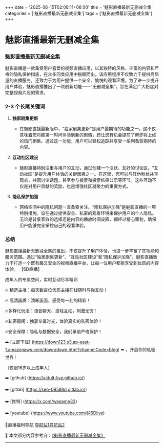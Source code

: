 +++
date = '2025-08-15T02:08:11+08:00'
title = '魅影直播最新无删减全集'
categories = ['魅影直播最新无删减全集']
tags = ['魅影直播最新无删减全集']
+++

# 魅影直播最新无删减全集

### 魅影直播最新无删减全集

魅影直播是一款备受用户喜爱的视频直播应用，以其独特的风格、丰富的内容和严格的隐私保护措施，在众多同类应用中脱颖而出。该应用程序不仅致力于提供高质量的直播服务，还致力于为用户提供一个安全、愉悦的观看环境。为了进一步提升用户体验，魅影直播推出了一项创新功能——“无删减全集”，旨在满足广大粉丝对完整视频片段的需求。

### 2-3 个长尾关键词

1. **独家剧集更新**
   - 在魅影直播最新版中，“独家剧集更新”是用户最期待的功能之一。这不仅意味着您将能第一时间体验到新的剧情，还让您有机会提前了解即将上线的热门剧集。通过这一功能，用户可以轻松追踪并享受一系列备受期待的内容。

2. **互动社区建设**
   - 魅影直播特别注重与用户的互动，通过创建一个活跃、友好的讨论区，“互动社区”是提升用户体验的关键因素之一。在这里，您可以与其他粉丝共享观点，共同讨论话题，甚至参与投票和投票结果公示等环节。这些互动不仅是对用户贡献的奖励，也是增强社区凝聚力的重要方式。

3. **隐私保护加强**
   - 网络空间中的隐私问题一直备受关注。“隐私保护加强”是魅影直播的一项特别措施，旨在通过提供安全、私密的观看环境来保护用户的个人隐私。无论是背景音效的选择还是内容的播放时间设置，都经过精心策划，确保用户能够完全掌控自己的观看体验。

### 总结

魅影直播最新无删减全集的推出，不仅提升了用户体验，也进一步丰富了其功能和服务范围。通过“独家剧集更新”、“互动社区建设”和“隐私保护加强”，魅影直播致力于打造一个既有趣又安全的视频直播平台，让每一位用户都能享受到优质的内容体验。
【6D直播】

 成年人的专属空间，实时互动尽享精彩

🔥 精选主播：每天数百位优质主播在线随时与你互动！

🔥 高清画质：清晰画面，感受每一刻的精彩！

🔥多样化玩法：语音聊天、游戏互动，刺激无穷！

🔥私密房间：独享专属时光，体验真实的私密体验！

🔥安全保障：隐私与数据安全，我们承诺严格保护！

➡️ [立即下载] (https://down123.s3.ap-east-1.amazonaws.com/down/down.html?channelCode=blog) ⬅️ ，开启你的私密世界！

 （仅限18岁以上成年人）

➡️ [github] (https://aldult-live.github.io/)

➡️ [gitlab] (https://seo-09598d.gitlab.io/)

➡️ [推特] (https://x.com/wegame33)

➡️ [youtube] (https://www.youtube.com/@6Dlive)

🔞直播福利导航   [导航站1](https://webstack-86085a.gitlab.io/)[导航站2](https://onlygit123-2.github.io/)

📘 本文部分内容参考自：[《魅影直播最新无删减全集》](https://webstack-hugo-4.pages.dev/)

---
